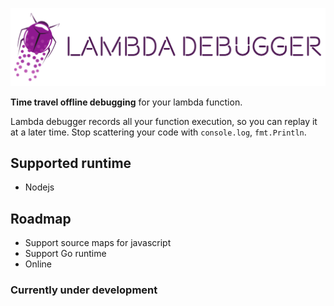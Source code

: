 ![Lambda Debugger](docs/logo.png)

**Time travel offline debugging** for your lambda function.

Lambda debugger records all your function 
execution, so you can replay it at a later time.
Stop scattering your code with `console.log`, `fmt.Println`.

## Supported runtime

- Nodejs

## Roadmap

- Support source maps for javascript
- Support Go runtime
- Online

### Currently under development
